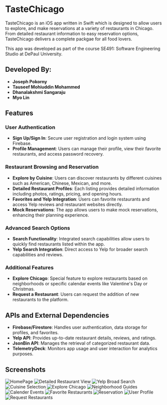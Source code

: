 # TasteChicago

TasteChicago is an iOS app written in Swift which is designed to allow users to explore, and make reservations at a variety of restaurants in Chicago. From detailed restaurant information to easy reservation options, TasteChicago delivers a complete packgae for all food lovers.

This app was developed as part of the course SE491: Software Engineering Studio at DePaul University. 

## Developed By:

- **Joseph Pokorny**
- **Tauseef Mohiuddin Mohammed**
- **Dhanalakshmi Sangaraju**
- **Myo Lin**

## Features

### User Authentication
- **Sign Up/Sign In**: Secure user registration and login system using Firebase.
- **Profile Management**: Users can manage their profile, view their favorite restaurants, and access password recovery.

### Restaurant Browsing and Reservation
- **Explore by Cuisine**: Users can discover restaurants by different cuisines such as American, Chinese, Mexican, and more.
- **Detailed Restaurant Profiles**: Each listing provides detailed information including photos, ratings, pricing, and opening hours.
- **Favorites and Yelp Integration**: Users can favorite restaurants and access Yelp reviews and restaurant websites directly.
- **Mock Reservations**: The app allows users to make mock reservations, enhancing their planning experience.

### Advanced Search Options
- **Search Functionality**: Integrated search capabilities allow users to quickly find restaurants listed within the app.
- **Yelp Search Integration**: Direct access to Yelp for broader search capabilities and reviews.

### Additional Features
- **Explore Chicago**: Special feature to explore restaurants based on neighborhoods or specific calendar events like Valentine's Day or Christmas.
- **Request a Restaurant**: Users can request the addition of new restaurants to the platform.

## APIs and External Dependencies

- **Firebase/Firestore**: Handles user authentication, data storage for profiles, and favorites.
- **Yelp API**: Provides up-to-date restaurant details, reviews, and ratings.
- **JsonBin API**: Manages the retrieval of categorized restaurant data.
- **TelemetryDeck**: Monitors app usage and user interaction for analytics purposes.

## Screenshots
![HomePage](https://github.com/SE491/SE491GroupProject/assets/35351464/97a4d280-5096-4521-a861-c71011ce95d8)
![Detailed Restaurant View](https://github.com/SE491/SE491GroupProject/assets/35351464/c7b16577-6d20-434d-85e2-261648b95e76)
![Yelp Broad Search](https://github.com/SE491/SE491GroupProject/assets/35351464/93881e46-094f-45f9-bb32-87fe93eec0a6)
![Cuisine Selection](https://github.com/SE491/SE491GroupProject/assets/35351464/51bc007f-2c99-45b0-9d27-10ad9820d6aa)
![Explore Chicago](https://github.com/SE491/SE491GroupProject/assets/35351464/0b1eefb0-8fed-479a-b739-6e5aab82d5fd)
![Neighborhood Guides](https://github.com/SE491/SE491GroupProject/assets/35351464/7b72aab8-b804-43fa-878c-23861baa14fa)
![Calender Events](https://github.com/SE491/SE491GroupProject/assets/35351464/dc3fd878-9f83-49ff-abf8-ea053f8a37c4)
![Favorite Restaurants](https://github.com/SE491/SE491GroupProject/assets/35351464/49e17163-768d-45c0-bb95-0b48f2ee0d12)
![Reservation](https://github.com/SE491/SE491GroupProject/assets/35351464/0f8379ed-07bf-4465-bacd-8f3fd610fbb7)
![User Profile](https://github.com/SE491/SE491GroupProject/assets/35351464/0edbb96f-5eee-4cda-b9d9-f152265c0d8a)
![Request Restaurants](https://github.com/SE491/SE491GroupProject/assets/35351464/662cb733-b474-43f2-9528-ac050e128a41)
